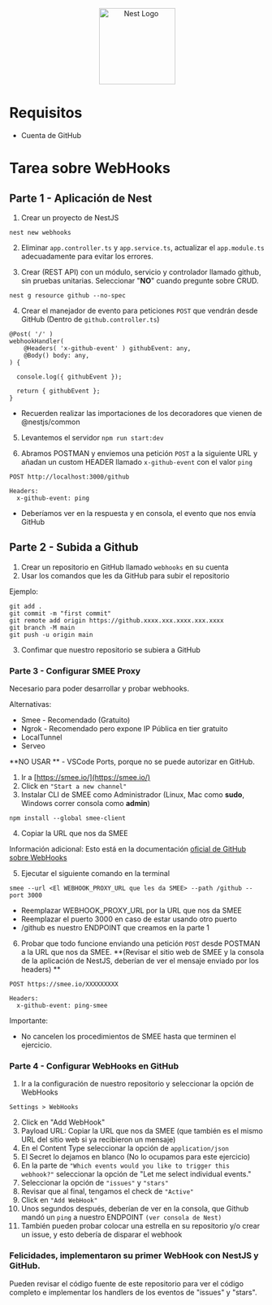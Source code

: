 <p align="center">
  <a href="http://nestjs.com/" target="blank"><img src="https://nestjs.com/img/logo-small.svg" width="150" alt="Nest Logo" /></a>
</p>

# Requisitos 
* Cuenta de GitHub


# Tarea sobre WebHooks

## Parte 1 - Aplicación de Nest

1. Crear un proyecto de NestJS
```
nest new webhooks
```

2. Eliminar ```app.controller.ts``` y ```app.service.ts```, actualizar el ```app.module.ts``` adecuadamente para evitar los errores.

3. Crear (REST API) con un módulo, servicio y controlador llamado github, sin pruebas unitarias. Seleccionar "**NO**" cuando pregunte sobre CRUD.
```
nest g resource github --no-spec
```

4. Crear el manejador de evento para peticiones ```POST``` que vendrán desde GitHub (Dentro de ```github.controller.ts```)

```
@Post( '/' )
webhookHandler(
    @Headers( 'x-github-event' ) githubEvent: any,
    @Body() body: any,
) {

  console.log({ githubEvent });

  return { githubEvent };
}
```
* Recuerden realizar las importaciones de los decoradores que vienen de @nestjs/common

5. Levantemos el servidor ```npm run start:dev```
  
6. Abramos POSTMAN y enviemos una petición ```POST``` a la siguiente URL y añadan un custom HEADER llamado ```x-github-event``` con el valor ```ping```
```
POST http://localhost:3000/github

Headers: 
  x-github-event: ping
```
* Deberíamos ver en la respuesta y en consola, el evento que nos envía GitHub



## Parte 2 - Subida a Github

1. Crear un repositorio en GitHub llamado ```webhooks``` en su cuenta
2. Usar los comandos que les da GitHub para subir el repositorio

Ejemplo:
```
git add .
git commit -m "first commit"
git remote add origin https://github.xxxx.xxx.xxxx.xxx.xxxx
git branch -M main
git push -u origin main
```

3. Confimar que nuestro repositorio se subiera a GitHub


### Parte 3 - Configurar SMEE Proxy
Necesario para poder desarrollar y probar webhooks.

Alternativas:
* Smee - Recomendado (Gratuito)
* Ngrok - Recomendado pero expone IP Pública en tier gratuito
* LocalTunnel
* Serveo

**NO USAR ** - VSCode Ports, porque no se puede autorizar en GitHub.

1. Ir a [https://smee.io/](https://smee.io/) 
2. Click en ```"Start a new channel"```
3. Instalar CLI de SMEE como Administrador (Linux, Mac como **sudo**, Windows correr consola como **admin**)
```
npm install --global smee-client
```
4. Copiar la URL que nos da SMEE

Información adicional:
Esto está en la documentación [oficial de GitHub sobre WebHooks](https://docs.github.com/en/webhooks/using-webhooks/handling-webhook-deliveries#setup)

5. Ejecutar el siguiente comando en la terminal
```
smee --url <El WEBHOOK_PROXY_URL que les da SMEE> --path /github --port 3000
```
* Reemplazar WEBHOOK_PROXY_URL por la URL que nos da SMEE
* Reemplazar el puerto 3000 en caso de estar usando otro puerto
* /github es nuestro ENDPOINT que creamos en la parte 1

6. Probar que todo funcione enviando una petición ```POST``` desde POSTMAN a la URL que nos da SMEE.
   **(Revisar el sitio web de SMEE y la consola de la aplicación de NestJS, deberían de ver el mensaje enviado por los headers) **
```
POST https://smee.io/XXXXXXXXX

Headers: 
  x-github-event: ping-smee
```

Importante: 
* No cancelen los procedimientos de SMEE hasta que terminen el ejercicio.


### Parte 4 - Configurar WebHooks en GitHub

1. Ir a la configuración de nuestro repositorio y seleccionar la opción de WebHooks
```
Settings > WebHooks
```
2. Click en "Add WebHook"
3. Payload URL: Copiar la URL que nos da SMEE (que también es el mismo URL del sitio web si ya recibieron un mensaje)
4. En el Content Type seleccionar la opción de ```application/json```
5. El Secret lo dejamos en blanco (No lo ocupamos para este ejercicio)
6. En la parte de ```"Which events would you like to trigger this webhook?"``` seleccionar la opción de "Let me select individual events."
7. Seleccionar la opción de ```"issues"``` y ```"stars"```
8. Revisar que al final, tengamos el check de ```"Active"```
9. Click en ```"Add WebHook"```
10. Unos segundos después, deberían de ver en la consola, que Github mandó un ```ping``` a nuestro ENDPOINT ```(ver consola de Nest)```
11. También pueden probar colocar una estrella en su repositorio y/o crear un issue, y esto debería de disparar el webhook


### Felicidades, implementaron su primer WebHook con NestJS y GitHub.

Pueden revisar el código fuente de este repositorio para ver el código completo e implementar los handlers de los eventos de "issues" y "stars".


